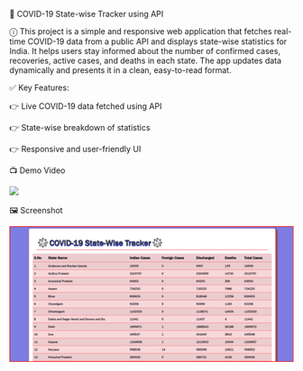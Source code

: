 🦠 COVID-19 State-wise Tracker using API



ⓘ This project is a simple and responsive web application that fetches real-time COVID-19 data from a public API and displays state-wise statistics for India. It helps users stay informed about the number of confirmed cases, recoveries, active cases, and deaths in each state. The app updates data dynamically and presents it in a clean, easy-to-read format.


✅ Key Features:


👉 Live COVID-19 data fetched using API

👉 State-wise breakdown of statistics

👉 Responsive and user-friendly UI


📺 Demo Video


<img src="output.gif">


🖼️ Screenshot


<img src="outputimage.png">
